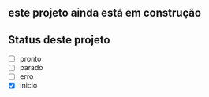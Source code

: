 ## este projeto ainda está em construção

## Status deste projeto
- [ ] pronto
- [ ] parado
- [ ] erro
- [x] inicio